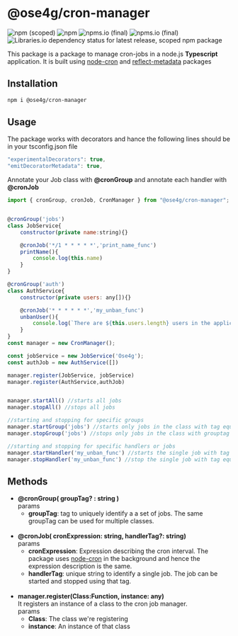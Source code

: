 # @ose4g/cron-manager

![npm (scoped)](https://img.shields.io/npm/v/@ose4g/cron-manager)
![npm](https://img.shields.io/npm/dw/@ose4g/cron-manager)
 ![npms.io (final)](https://img.shields.io/npms-io/maintenance-score/@ose4g/cron-manager)
 ![npms.io (final)](https://img.shields.io/npms-io/quality-score/@ose4g/cron-manager)
 ![Libraries.io dependency status for latest release, scoped npm package](https://img.shields.io/librariesio/release/npm/@ose4g/cron-manager)

 


This package is a package to manage cron-jobs in a node.js **Typescript** application. It is built using [node-cron](https://www.npmjs.com/package/node-cron) and [reflect-metadata](https://www.npmjs.com/package/reflect-metadata) packages

## Installation

```bash
npm i @ose4g/cron-manager
```

## Usage

The package works with decorators and hance the following lines should be in your tsconfig.json file

```javascript
"experimentalDecorators": true,
"emitDecoratorMetadata": true,
```

Annotate your Job class with **@cronGroup** and annotate each handler with **@cronJob**

```javascript
import { cronGroup, cronJob, CronManager } from "@ose4g/cron-manager";


@cronGroup('jobs')
class JobService{
    constructor(private name:string){}

    @cronJob('*/1 * * * * *','print_name_func')
    printName(){
        console.log(this.name)
    }
}

@cronGroup('auth')
class AuthService{
    constructor(private users: any[]){}

    @cronJob('* * * * * *','my_unban_func')
    unbanUser(){
        console.log(`There are ${this.users.length} users in the application`)
    }
}
const manager = new CronManager();

const jobService = new JobService('Ose4g');
const authJob = new AuthService([])

manager.register(JobService, jobService)
manager.register(AuthService,authJob)


manager.startAll() //starts all jobs
manager.stopAll() //stops all jobs

//starting and stopping for specific groups
manager.startGroup('jobs') //starts only jobs in the class with tag equal to jobs
manager.stopGroup('jobs') //stops only jobs in the class with grouptag equal to jobs

//starting and stopping for specific handlers or jobs
manager.startHandler('my_unban_func') //starts the single job with tag equal to my_unban_func
manager.stopHandler('my_unban_func') //stop the single job with tag equal to my_unban_func

```

## Methods

- **@cronGroup( groupTag? : string )**  
   params
  - **groupTag**: tag to uniquely identify a a set of jobs. The same groupTag can be used for multiple classes. <br><br>
- **@cronJob( cronExpression: string, handlerTag?: string)**  
   params
  - **cronExpression**: Expression describing the cron interval. The package uses [node-cron](https://www.npmjs.com/package/node-cron) in the background and hence the expression description is the same.
  - **handlerTag**: unique string to identify a single job. The job can be started and stopped using that tag. <br><br>
- **manager.register(Class:Function, instance: any)**  
   It registers an instance of a class to the cron job manager.  
   params
  - **Class**: The class we're registering
  - **instance**: An instance of that class
